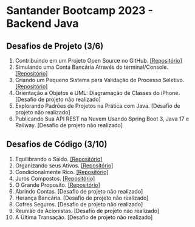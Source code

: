 # Santander Bootcamp 2023 - Backend Java
## Desafios de Projeto (3/6)
1. Contribuindo em um Projeto Open Source no GitHub. [[Repositório]](https://github.com/bluee-bluue/dio-lab-open-source)
2. Simulando uma Conta Bancária Através do terminal/Console. [[Repositório]](https://github.com/bluee-bluue/BackendJava_Santander/tree/main/Desafios%20de%20Projeto/SimulandoUmaContaBancaria)
3. Criando um Pequeno Sistema para Validação de Processo Seletivo. [[Repositório]](https://github.com/bluee-bluue/BackendJava_Santander/tree/main/Desafios%20de%20Projeto/SistemaParaValidacaoDeProcessoSeletivo/)
4. Orientação a Objetos e UML: Diagramação de Classes do iPhone. [Desafio de projeto não realizado]
5. Explorando Padrões de Projetos na Prática com Java. [Desafio de projeto não realizado]
6. Publicando Sua API REST na Nuvem Usando Spring Boot 3, Java 17 e Railway. [Desafio de projeto não realizado]

## Desafios de Código (3/10)
1. Equilibrando o Saldo. [[Repositório]](https://github.com/bluee-bluue/BackendJava_Santander/tree/main/Desafios%20de%20Codigo/EquilibrandoOSaldo/)
2. Organizando seus Ativos. [[Repositório]](https://github.com/bluee-bluue/BackendJava_Santander/tree/main/Desafios%20de%20Codigo/OrganizandoSeusAtivos/)
3. Condicionalmente Rico. [[Repositório]](https://github.com/bluee-bluue/BackendJava_Santander/tree/main/Desafios%20de%20Codigo/CondicionalmenteRico/)
4. Juros Compostos. [[Repositório]](https://github.com/bluee-bluue/BackendJava_Santander/tree/main/Desafios%20de%20Codigo/JurosCompostos/)
5. O Grande Proposito. [[Repositório]](https://github.com/bluee-bluue/BackendJava_Santander/tree/main/Desafios%20de%20Codigo/OGrandeProposito/)
6. Abrindo Contas. [Desafio de projeto não realizado]
7. Herança Bancária. [Desafio de projeto não realizado]
8. Cofres Seguros. [Desafio de projeto não realizado]
9. Reunião de Acionistas. [Desafio de projeto não realizado]
10. A Última Transação. [Desafio de projeto não realizado]